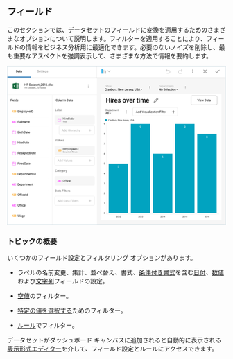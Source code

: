## フィールド

このセクションでは、データセットのフィールドに変換を適用するためのさまざまなオプションについて説明します。フィルターを適用することにより、フィールドの情報をビジネス分析用に最適化できます。必要のないノイズを削除し、最も重要なアスペクトを強調表示して、さまざまな方法で情報を要約します。

![Field-Rules-Settings.png](images/Field-Rules-Settings.png)

### トピックの概要

いくつかのフィールド設定とフィルタリング オプションがあります。

  - ラベルの名前変更、集計、並べ替え、書式、[条件付き書式](conditional-formatting.md)を含む[日付](field-settings.html#date-fields)、[数値](field-settings.html#numeric-fields)および[文字列](field-settings.html#abc-fields)フィールドの設定。

  - [空値](field-filters-rules.html#empty-values)のフィルター。

  - [特定の値を選択する](field-filters-rules.html#select-values)ためのフィルター。

  - [ルール](field-filters-rules.html#rules)でフィルター。

データセットがダッシュボード キャンバスに追加されると自動的に表示される[表示形式エディター](~/jp/data-visualization/visualizations-editor.md)を介して、フィールド設定とルールにアクセスできます。
